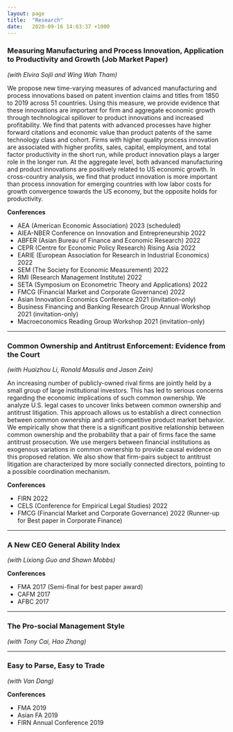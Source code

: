 ```yaml
---
layout: page
title:  "Research"
date:   2020-09-16 14:03:37 +1000
---
```


### Measuring Manufacturing and Process Innovation, Application to Productivity and Growth (Job Market Paper) 
*(with Elvira Sojli and Wing Wah Tham)*

We propose new time-varying measures of advanced manufacturing and process innovations based on patent invention claims and titles from 1850 to 2019 across 51 countries. Using this measure, we provide evidence that these innovations are important for firm and aggregate economic growth through technological spillover to product innovations and increased profitability. We find that patents with advanced processes have higher forward citations and economic value than product patents of the same technology class and cohort. Firms with higher quality process innovation are associated with higher profits, sales, capital, employment, and total factor productivity in the short run, while product innovation plays a larger role in the longer run. At the aggregate level, both advanced manufacturing and product innovations are positively related to US economic growth. In cross-country analysis, we find that product innovation is more important than process innovation for emerging countries with low labor costs for growth convergence towards the US economy, but the opposite holds for productivity.

__Conferences__

  - AEA (American Economic Association) 2023 (scheduled)
  - AIEA-NBER Conference on Innovation and Entrepreneurship 2022
  - ABFER (Asian Bureau of Finance and Economic Research) 2022
  - CEPR (Centre for Economic Policy Research) Rising Asia 2022
  - EARIE (European Association for Research in Industrial Economics) 2022
  - SEM (The Society for Economic Measurement) 2022
  - RMI (Research Management Institute) 2022 
  - SETA (Symposium on Econometric Theory and Applications) 2022
  - FMCG (Financial Market and Corporate Governance) 2022
  - Asian Innovation Economics Conference 2021 (invitation-only)
  - Business Financing and Banking Research Group Annual Workshop 2021 (invitation-only)
  - Macroeconomics Reading Group Workshop 2021 (invitation-only)
  <hr />

### Common Ownership and Antitrust Enforcement: Evidence from the Court 
*(with Huaizhou Li, Ronald Masulis and Jason Zein)*

An increasing number of publicly-owned rival firms are jointly held by a small group of large institutional investors. This has led to serious concerns regarding the economic implications of such common ownership. We analyze U.S. legal cases to uncover links between common ownership and antitrust litigation. This approach allows us to establish a direct connection between common ownership and anti-competitive product market behavior. We empirically show that there is a significant positive relationship between common ownership and the probability that a pair of firms face the same antitrust prosecution. We use mergers between financial institutions as exogenous variations in common ownership to provide causal evidence on this proposed relation. We also show that firm-pairs subject to antitrust litigation are characterized by more socially connected directors, pointing to a possible coordination mechanism.

__Conferences__

  - FIRN 2022
  - CELS (Conference for Empirical Legal Studies) 2022
  - FMCG (Financial Market and Corporate Governance) 2022 (Runner-up for Best paper in Corporate Finance)
  <hr />


### A New CEO General Ability Index
*(with Lixiong Guo and Shawn Mobbs)*

__Conferences__
  - FMA 2017 (Semi-final for best paper award)
  - CAFM 2017
  - AFBC 2017
  <hr />

### The Pro-social Management Style
*(with Tony Cai, Hao Zhang)* 
  <hr />

<!-- In the collaborative efforts to combat climate change and environmental threats, CEOs of large corporations play an important role as they command a large fraction of the economy's assets. We document that companies led by CEOs with working experience in the non-profit sectors have better ESG ratings, more ESG engagement actions such as initiating environmental/social programs, emitting less toxic chemicals and developing more innovations for pollution abatement and production of renewable energies. Despite these efforts for public goods, they do not have worse firm performance than their counterparts without non-profit working experiences. These CEOs' efforts are recognized by society by receiving more green-related awards. We also establish causality using the exogenous turnovers of those socially engaged CEOs. -->

### Easy to Parse, Easy to Trade
*(with Van Dang)*

__Conferences__
  - FMA 2019 
  - Asian FA 2019
  - FIRN Annual Conference 2019

[jekyll-docs]: https://jekyllrb.com/docs/home
[jekyll-gh]:   https://github.com/jekyll/jekyll
[jekyll-talk]: https://talk.jekyllrb.com/
